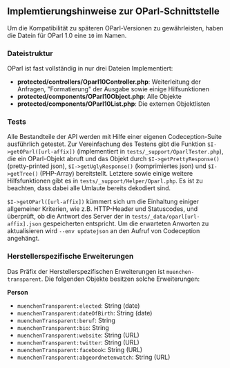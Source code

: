 ## Implemtierungshinweise zur OParl-Schnittstelle

Um die Kompatibilität zu späteren OParl-Versionen zu gewährleisten, haben die Datein für OParl 1.0 eine `10` im Namen.

### Dateistruktur

OParl ist fast vollständig in nur drei Dateien Implementiert:
 * __protected/controllers/Oparl10Controller.php__: Weiterleitung der Anfragen, "Formatierung" der Ausgabe sowie einige
 Hilfsunktionen
 * __protected/components/OParl10Object.php__: Alle Objekte
 * __protected/components/OParl10List.php__: Die externen Objektlisten

### Tests

Alle Bestandteile der API werden mit Hilfe einer eigenen Codeception-Suite ausführlich getestet. Zur Vereinfachung des
Testens gibt die Funktion `$I->getOParl([url-affix])` (implementiert in `tests/_support/OparlTester.php`), die ein
OParl-Objekt abruft und das Objekt durch `$I->getPrettyResponse()` (pretty-printed json),
`$I->getUglyResponse()` (komprimiertes json) und `$I->getTree()` (PHP-Array) bereitstellt. Letztere sowie einige weitere Hilfsfunktionen
gibt es in `tests/_support/Helper/Oparl.php`. Es ist zu beachten, dass dabei alle Umlaute bereits dekodiert sind.

`$I->getOParl([url-affix])` kümmert sich um die Einhaltung einiger allgemeiner Kriterien, wie z.B. HTTP-Header und
Statuscodes, und überprüft, ob die Antwort des Server der in `tests/_data/oparl[url-affix].json` gespeicherten
entspricht. Um die erwarteten Anworten zu aktualisieren wird `--env updatejson` an den Aufruf von Codeception angehängt.

### Herstellerspezifische Erweiterungen

Das Präfix der Herstellerspezifischen Erweiterungen ist `muenchen-transparent`. Die folgenden Objekte besitzen solche
Erweiterungen:

**Person**
 * `muenchenTransparent:elected`: String (date)
 * `muenchenTransparent:dateOfBirth`: String (date)
 * `muenchenTransparent:beruf`: String
 * `muenchenTransparent:bio`: String
 * `muenchenTransparent:website`: String (URL)
 * `muenchenTransparent:twitter`: String (URL)
 * `muenchenTransparent:facebook`: String (URL)
 * `muenchenTransparent:abgeordnetenwatch`: String (URL)

